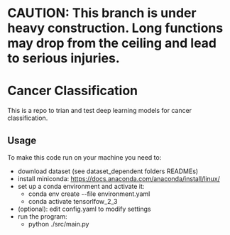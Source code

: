 # CAUTION: This branch is under heavy construction. Long functions may drop from the ceiling and lead to serious injuries.
# Cancer Classification
This is a repo to trian and test deep learning models for cancer classification.

## Usage
To make this code run on your machine you need to:
* download dataset (see dataset_dependent folders READMEs)
* install miniconda: https://docs.anaconda.com/anaconda/install/linux/ 
* set up a conda environment and activate it:
    * conda env create --file environment.yaml
    * conda activate tensorlfow_2_3
* (optional): edit config.yaml to modify settings
* run the program:
    * python ./src/main.py